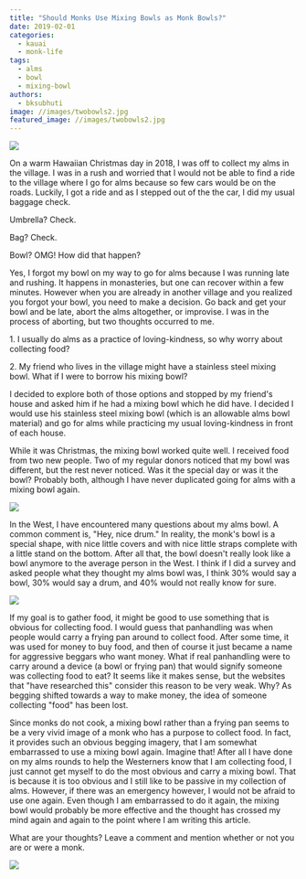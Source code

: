 ```yaml
---
title: "Should Monks Use Mixing Bowls as Monk Bowls?"
date: 2019-02-01
categories: 
  - kauai
  - monk-life
tags: 
  - alms
  - bowl
  - mixing-bowl
authors: 
  - bksubhuti
image: //images/twobowls2.jpg
featured_image: //images/twobowls2.jpg
---
```


![](/images/twobowls2.jpg)

On a warm Hawaiian Christmas day in 2018, I was off to collect my alms in the village. I was in a rush and worried that I would not be able to find a ride to the village where I go for alms because so few cars would be on the roads. Luckily, I got a ride and as I stepped out of the the car, I did my usual baggage check.

Umbrella? Check.

Bag? Check.

Bowl? OMG! How did that happen?

Yes, I forgot my bowl on my way to go for alms because I was running late and rushing. It happens in monasteries, but one can recover within a few minutes. However when you are already in another village and you realized you forgot your bowl, you need to make a decision. Go back and get your bowl and be late, abort the alms altogether, or improvise. I was in the process of aborting, but two thoughts occurred to me.

1\. I usually do alms as a practice of loving-kindness, so why worry about collecting food?

2\. My friend who lives in the village might have a stainless steel mixing bowl. What if I were to borrow his mixing bowl?

I decided to explore both of those options and stopped by my friend's house and asked him if he had a mixing bowl which he did have. I decided I would use his stainless steel mixing bowl (which is an allowable alms bowl material) and go for alms while practicing my usual loving-kindness in front of each house.

While it was Christmas, the mixing bowl worked quite well. I received food from two new people. Two of my regular donors noticed that my bowl was different, but the rest never noticed. Was it the special day or was it the bowl? Probably both, although I have never duplicated going for alms with a mixing bowl again.

![](/images/mixbowl1.jpg)

In the West, I have encountered many questions about my alms bowl. A common comment is, "Hey, nice drum." In reality, the monk's bowl is a special shape, with nice little covers and with nice little straps complete with a little stand on the bottom. After all that, the bowl doesn't really look like a bowl anymore to the average person in the West. I think if I did a survey and asked people what they thought my alms bowl was, I think 30% would say a bowl, 30% would say a drum, and 40% would not really know for sure.

![](/images/monkbowl.jpg)

If my goal is to gather food, it might be good to use something that is obvious for collecting food. I would guess that panhandling was when people would carry a frying pan around to collect food. After some time, it was used for money to buy food, and then of course it just became a name for aggressive beggars who want money. What if real panhandling were to carry around a device (a bowl or frying pan) that would signify someone was collecting food to eat? It seems like it makes sense, but the websites that "have researched this" consider this reason to be very weak. Why? As begging shifted towards a way to make money, the idea of someone collecting "food" has been lost.

Since monks do not cook, a mixing bowl rather than a frying pan seems to be a very vivid image of a monk who has a purpose to collect food. In fact, it provides such an obvious begging imagery, that I am somewhat embarrassed to use a mixing bowl again. Imagine that! After all I have done on my alms rounds to help the Westerners know that I am collecting food, I just cannot get myself to do the most obvious and carry a mixing bowl. That is because it is too obvious and I still like to be passive in my collection of alms. However, if there was an emergency however, I would not be afraid to use one again. Even though I am embarrassed to do it again, the mixing bowl would probably be more effective and the thought has crossed my mind again and again to the point where I am writing this article.

What are your thoughts? Leave a comment and mention whether or not you are or were a monk.

![](/images/twobowls.jpg)